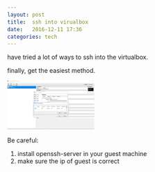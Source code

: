 ```yaml
---
layout: post
title:  ssh into virualbox 
date:   2016-12-11 17:36 
categories: tech 
---
```

have tried a lot of ways to ssh into the virtualbox.

finally, get the easiest method.

<img src="/assets/img/ssh_virtualbox_port_forwarding.png" alt="Port Forwading" style="width: 200px;"/>


Be careful:

1. install openssh-server in your guest machine
2. make sure the ip of guest is correct





